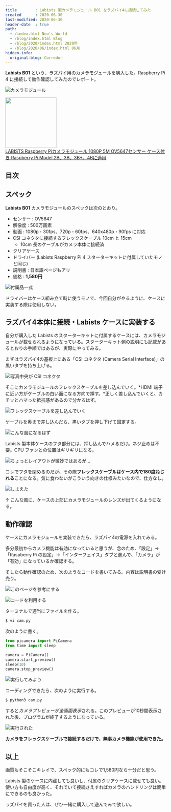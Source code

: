```yaml
---
title        : Labists 製カメラモジュール B01 をラズパイ4に接続してみた
created      : 2020-06-30
last-modified: 2020-06-30
header-date  : true
path:
  - /index.html Neo's World
  - /blog/index.html Blog
  - /blog/2020/index.html 2020年
  - /blog/2020/06/index.html 06月
hidden-info:
  original-blog: Corredor
---
```


**Labists B01** という、ラズパイ用のカメラモジュールを購入した。Raspberry Pi 4 に接続して動作確認してみたのでレポート。

![カメラモジュール](30-01-01.jpg)

<div class="ad-amazon">
  <div class="ad-amazon-image">
    <a href="https://www.amazon.co.jp/dp/B083XDJ8SP?tag=neos21-22&amp;linkCode=osi&amp;th=1&amp;psc=1">
      <img src="https://m.media-amazon.com/images/I/41Sdc6oJhTL._SL160_.jpg" width="160" height="157">
    </a>
  </div>
  <div class="ad-amazon-info">
    <div class="ad-amazon-title">
      <a href="https://www.amazon.co.jp/dp/B083XDJ8SP?tag=neos21-22&amp;linkCode=osi&amp;th=1&amp;psc=1">LABISTS Raspberry Piカメラモジュール 1080P 5M OV5647センサー ケース付き Raspberry Pi Model 2B、3B、3B+、4Bに適用</a>
    </div>
  </div>
</div>

## 目次

## スペック

**Labists B01** カメラモジュールのスペックは次のとおり。

- センサー : OV5647
- 解像度 : 500万画素
- 動画 : 1080p・30fps、720p・60fps、640x480p・90fps に対応
- CSI コネクタに接続するフレックスケーブル 10cm と 15cm
  - 10cm 長のケーブルがカメラ本体に接続済
- クリアケース
- ドライバー (Labists Raspberry Pi 4 スターターキットに付属していたモノと同じ)
- 説明書 : 日本語ページもアリ
- 価格 : **1,580円**

![付属品一式](30-01-02.jpg)

ドライバーはケース組み立て時に使うモノで、今回自分がやるように、ケースに実装する際は使用しない。

## ラズパイ4本体に接続・Labists ケースに実装する

自分が購入した Labists のスターターキットに付属するケースには、カメラモジュールが載せられるようになっている。スターターキット側の説明にも記載があるとおりの手順ではあるが、実際にやってみる。

まずはラズパイ4の基板上にある「CSI コネクタ (Camera Serial Interface)」の黒いタブを持ち上げる。

![写真中央が CSI コネクタ](30-01-03.jpg)

そこにカメラモジュールのフレックスケーブルを差し込んでいく。*HDMI 端子に近い方がケーブルの白い面になる方向で挿す。*正しく差し込んでいくと、カチッとハマった抵抗感があるので分かるはず。

![フレックスケーブルを差し込んでいく](30-01-04.jpg)

ケーブルを奥まで差し込んだら、黒いタブを押し下げて固定する。

![こんな風になるはず](30-01-11.jpg)

Labists 製本体ケースのフタ部分には、押し込んでハメるだけ。ネジ止めは不要。CPU ファンとの位置はギリギリになる。

![ちょっとレイアウトが微妙ではあるが…](30-01-05.jpg)

コレでフタを閉めるのだが、その際**フレックスケーブルはケース内で180度ねじれる**ことになる。気に食わないがこういう向きの仕様みたいなので、仕方なし。

![しまえた](30-01-06.jpg)

↑ こんな風に、ケースの上部にカメラモジュールのレンズが出てくるようになる。

## 動作確認

ケースにカメラモジュールを実装できたら、ラズパイ4の電源を入れてみる。

多分最初からカメラ機能は有効になっていると思うが、念のため、「設定」→「Raspberry Pi の設定」→「インターフェイス」タブと進んで、「カメラ」が「有効」になっているか確認する。

そしたら動作確認のため、次のようなコードを書いてみる。内容は説明書の受け売り。

![このページを参考にする](30-01-07.jpg)

![コードを利用する](30-01-08.jpg)

ターミナルで適当にファイルを作る。

```bash
$ vi cam.py
```

次のように書く。

```python
from picamera import PiCamera
from time import sleep

camera = PiCamera()
camera.start_preview()
sleep(10)
camera.stop_preview()
```

![実行してみよう](30-01-09.jpg)

コーディングできたら、次のように実行する。

```bash
$ python3 cam.py
```

すると*カメラプレビューが全画面表示*される。このプレビューが10秒間表示された後、プログラムが終了するようになっている。

![実行された](30-01-10.jpg)

**カメラをフレックスケーブルで接続するだけで、無事カメラ機能が使用できた。**

## 以上

画質もそこそこキレイで、スペック的にもコレで1,580円なら十分だと思う。

Labists 製のケースに内蔵しても良いし、付属のクリアケースに載せても良い。使い方も自由度が高く、それでいて接続さえすればカメラのハンドリングは簡単にできるのも良かった。

ラズパイを買った人は、ぜひ一緒に購入して遊んでみて欲しい。
